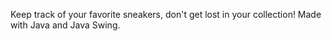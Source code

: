 Keep track of your favorite sneakers, don't get lost in your collection! Made with Java and Java Swing. 

